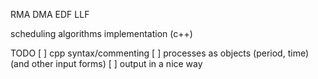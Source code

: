 RMA DMA EDF LLF

scheduling algorithms implementation (c++)

TODO 
[ ] cpp syntax/commenting
[ ] processes as objects (period, time) (and other input forms)
[ ] output in a nice way